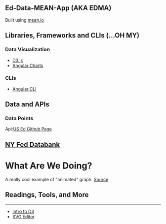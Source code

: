 Ed-Data-MEAN-App (AKA EDMA)
------ 
Built using [mean.io](http://mean.io/#!/docs)

## Libraries, Frameworks and CLIs (...OH MY)

### Data Visualization
* [D3.js](https://www.npmjs.com/package/d3)
* [Angular Charts](https://jtblin.github.io/angular-chart.js/)

### CLIs
* [Angular CLI](https://github.com/angular/angular-cli)


## Data and APIs

### Data Points
Api:[US Ed Github Page](https://usedgov.github.io)
 
[NY Fed Databank](https://www.newyorkfed.org/microeconomics/databank.html)
------

# What Are We Doing?
A really cool example of "animated" graph. [Source](https://bost.ocks.org/mike/nations/) 


## Readings, Tools, and More
------
* [Intro to D3](https://github.com/curran/screencasts/tree/gh-pages/introToD3)
* [SVG Editor](https://github.com/SVG-Edit/svgedit)
